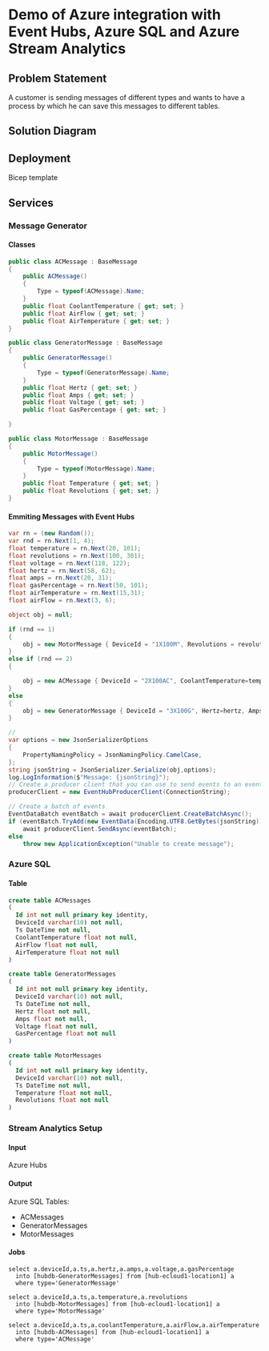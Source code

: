 # Demo of Azure integration with Event Hubs, Azure SQL and Azure Stream Analytics

## Problem Statement

A customer is sending messages of different types and wants to have a process by which he can save this messages to different tables.

## Solution Diagram

## Deployment

Bicep template

## Services

### Message Generator

#### Classes

```c#
public class ACMessage : BaseMessage
{
    public ACMessage()
    {
        Type = typeof(ACMessage).Name;
    }
    public float CoolantTemperature { get; set; }
    public float AirFlow { get; set; }
    public float AirTemperature { get; set; }
}

public class GeneratorMessage : BaseMessage
{
    public GeneratorMessage()
    {
        Type = typeof(GeneratorMessage).Name;
    }
    public float Hertz { get; set; }
    public float Amps { get; set; }
    public float Voltage { get; set; }
    public float GasPercentage { get; set; }

}

public class MotorMessage : BaseMessage
{
    public MotorMessage()
    {
        Type = typeof(MotorMessage).Name;            
    }
    public float Temperature { get; set; }
    public float Revolutions { get; set; }
}
```

#### Emmiting Messages with Event Hubs

```c#
var rn = (new Random());
var rnd = rn.Next(1, 4);
float temperature = rn.Next(20, 101);
float revolutions = rn.Next(100, 301);
float voltage = rn.Next(118, 122);
float hertz = rn.Next(58, 62);
float amps = rn.Next(20, 31);
float gasPercentage = rn.Next(50, 101);
float airTemperature = rn.Next(15,31);
float airFlow = rn.Next(3, 6);

object obj = null;

if (rnd == 1)
{
    obj = new MotorMessage { DeviceId = "1X100M", Revolutions = revolutions, Temperature = temperature };
}
else if (rnd == 2)
{

    obj = new ACMessage { DeviceId = "2X100AC", CoolantTemperature=temperature, AirFlow=airFlow, AirTemperature=airTemperature};
}
else
{
    obj = new GeneratorMessage { DeviceId = "3X100G", Hertz=hertz, Amps=amps, Voltage= voltage, GasPercentage= gasPercentage };
}

// 
var options = new JsonSerializerOptions
{
    PropertyNamingPolicy = JsonNamingPolicy.CamelCase,
};
string jsonString = JsonSerializer.Serialize(obj,options);
log.LogInformation($"Message: {jsonString}");
// Create a producer client that you can use to send events to an event hub
producerClient = new EventHubProducerClient(ConnectionString);

// Create a batch of events 
EventDataBatch eventBatch = await producerClient.CreateBatchAsync();
if (eventBatch.TryAdd(new EventData(Encoding.UTF8.GetBytes(jsonString))))
    await producerClient.SendAsync(eventBatch);
else
    throw new ApplicationException("Unable to create message");
```


### Azure SQL

#### Table

```sql
create table ACMessages
(
  Id int not null primary key identity,
  DeviceId varchar(10) not null,
  Ts DateTime not null,
  CoolantTemperature float not null,
  AirFlow float not null,
  AirTemperature float not null
)

create table GeneratorMessages
(
  Id int not null primary key identity,
  DeviceId varchar(10) not null,
  Ts DateTime not null,
  Hertz float not null,
  Amps float not null,
  Voltage float not null,
  GasPercentage float not null
)

create table MotorMessages
(
  Id int not null primary key identity,
  DeviceId varchar(10) not null,
  Ts DateTime not null,
  Temperature float not null,
  Revolutions float not null
)
```

### Stream Analytics Setup

#### Input

Azure Hubs

#### Output

Azure SQL Tables:
- ACMessages
- GeneratorMessages
- MotorMessages

#### Jobs

```
select a.deviceId,a.ts,a.hertz,a.amps,a.voltage,a.gasPercentage
  into [hubdb-GeneratorMessages] from [hub-ecloud1-location1] a 
  where type='GeneratorMessage'
  
select a.deviceId,a.ts,a.temperature,a.revolutions
  into [hubdb-MotorMessages] from [hub-ecloud1-location1] a 
  where type='MotorMessage'
  
select a.deviceId,a.ts,a.coolantTemperature,a.airFlow,a.airTemperature
  into [hubdb-ACMessages] from [hub-ecloud1-location1] a 
  where type='ACMessage'
```` 



